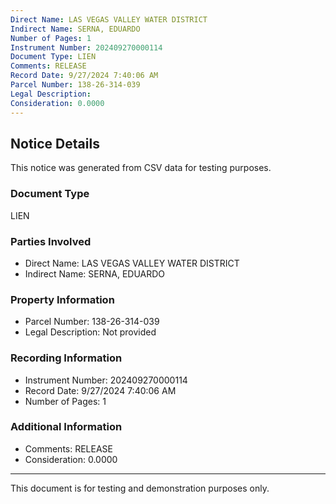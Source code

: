 ```yaml
---
Direct Name: LAS VEGAS VALLEY WATER DISTRICT
Indirect Name: SERNA, EDUARDO
Number of Pages: 1
Instrument Number: 202409270000114
Document Type: LIEN
Comments: RELEASE
Record Date: 9/27/2024 7:40:06 AM
Parcel Number: 138-26-314-039
Legal Description: 
Consideration: 0.0000
---
```


## Notice Details

This notice was generated from CSV data for testing purposes.

### Document Type
LIEN

### Parties Involved
- Direct Name: LAS VEGAS VALLEY WATER DISTRICT
- Indirect Name: SERNA, EDUARDO

### Property Information
- Parcel Number: 138-26-314-039
- Legal Description: Not provided

### Recording Information
- Instrument Number: 202409270000114
- Record Date: 9/27/2024 7:40:06 AM
- Number of Pages: 1

### Additional Information
- Comments: RELEASE
- Consideration: 0.0000

---

This document is for testing and demonstration purposes only.
